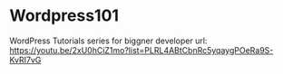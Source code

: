 # Wordpress101
WordPress Tutorials series for biggner developer
url: https://youtu.be/2xU0hCiZ1mo?list=PLRL4ABtCbnRc5yqaygPOeRa9S-KvRI7vG
